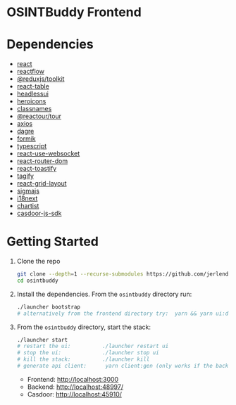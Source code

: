 # OSINTBuddy Frontend

# Dependencies
- [react](https://react.dev/)
- [reactflow](https://www.npmjs.com/package/reactflow)
- [@reduxjs/toolkit](https://www.npmjs.com/package/@reduxjs/toolkit)
- [react-table](https://www.npmjs.com/package/react-table)
- [headlessui](https://headlessui.com)
- [heroicons](https://heroicons.dev/)
- [classnames](https://jedwatson.github.io/classnames/)
- [@reactour/tour](https://www.npmjs.com/package/@reactour/tour)
- [axios](https://www.npmjs.com/package/axios)
- [dagre](https://www.npmjs.com/package/dagre)
- [formik](https://www.npmjs.com/package/formik)
- [typescript](https://www.typescriptlang.org/)
- [react-use-websocket](https://github.com/robtaussig/react-use-websocket)
- [react-router-dom](https://reactrouter.com/en/main)
- [react-toastify](https://www.npmjs.com/package/react-toastify)
- [tagify](https://github.com/yairEO/tagify)
- [react-grid-layout](https://github.com/react-grid-layout/react-grid-layout)
- [sigmajs](https://www.sigmajs.org/)
- [i18next](https://www.npmjs.com/package/i18next)
- [chartist](https://www.npmjs.com/package/chartist)
- [casdoor-js-sdk](https://www.npmjs.com/package/casdoor-js-sdk)

# Getting Started

  1. Clone the repo
      ```bash
      git clone --depth=1 --recurse-submodules https://github.com/jerlendds/osintbuddy.git 
      cd osintbuddy
      ```

  2. Install the dependencies. From the `osintbuddy` directory run:
      ```bash
      ./launcher bootstrap
      # alternatively from the frontend directory try:  yarn && yarn ui:dev
      ```

  3. From the `osintbuddy` directory, start the stack:
      ```bash
      ./launcher start
      # restart the ui:          ./launcher restart ui
      # stop the ui:             ./launcher stop ui
      # kill the stack:          ./launcher kill
      # generate api client:      yarn client:gen (only works if the backend is up)
      ```
      - Frontend: [http://localhost:3000](http://localhost:3000)
      - Backend: [http://localhost:48997/](http://localhost:48997/)
      - Casdoor: [http://localhost:45910/](http://localhost:45910/)
